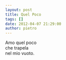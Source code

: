 ```yaml
---
layout: post
title: Quel Poco
tags: []
date: 2012-04-07 21:29:00
author: pietro
---
```

Amo quel poco<br/>che trapela<br/>nel mio vuoto.
